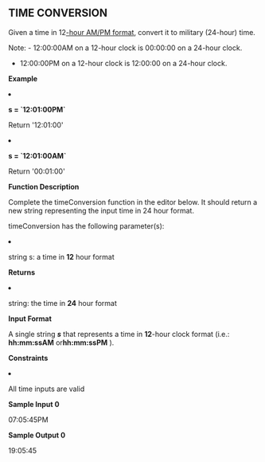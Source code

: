 ## TIME CONVERSION

Given a time in 12<a href="https://en.wikipedia.org/wiki/12-hour_clock">-hour AM/PM format</a>, convert it to military (24-hour) time.

Note: - 12:00:00AM on a 12-hour clock is 00:00:00 on a 24-hour clock.

- 12:00:00PM on a 12-hour clock is 12:00:00 on a 24-hour clock.

<strong>Example</strong>

<li>
<p><strong>s = `12:01:00PM`</strong></p>
<p>Return '12:01:00'</p>
</li>
<li>
<p><strong>s = `12:01:00AM`</strong></p>
<p>Return '00:01:00'</p>
</li>

<strong>Function Description</strong>

Complete the timeConversion function in the editor below. It should return a new string representing the input time in 24 hour format.

timeConversion has the following parameter(s):

<li>
<p>string s: a time in <strong>12</strong> hour format</p>
</li>

<strong>Returns</strong>

<li>
<p>string: the time in <strong>24</strong> hour format</p>
</li>

<strong>Input Format</strong>

<p>A single string <strong><em>s</em></strong> that represents a time in <strong>12</strong>-hour clock format (i.e.: <strong>hh:mm:ssAM</strong> or<strong>hh:mm:ssPM</strong> ).</p>

<strong>Constraints</strong>

<li>
<p>All time inputs are valid</p>
</li>

<strong>Sample Input 0</strong>

07:05:45PM

<strong>Sample Output 0</strong>

19:05:45
